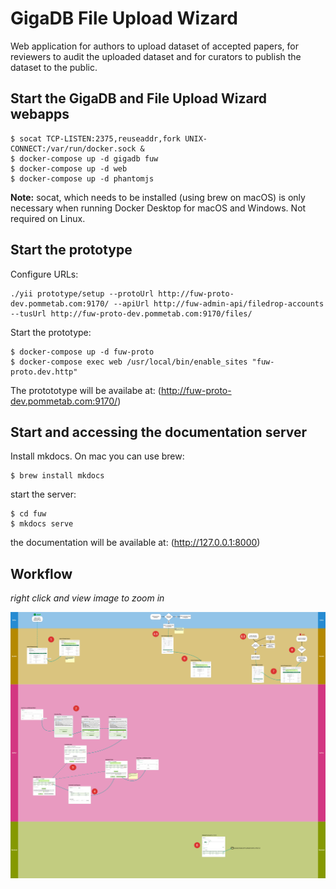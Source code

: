 # GigaDB File Upload Wizard

Web application for authors to upload dataset of accepted papers, for reviewers to audit the uploaded dataset and for curators to publish the dataset to the public.

## Start the GigaDB and File Upload Wizard webapps

```
$ socat TCP-LISTEN:2375,reuseaddr,fork UNIX-CONNECT:/var/run/docker.sock &
$ docker-compose up -d gigadb fuw
$ docker-compose up -d web
$ docker-compose up -d phantomjs
```
**Note:** socat, which needs to be installed (using brew on macOS) is only necessary when running Docker Desktop for macOS and Windows. Not required on Linux.

## Start the prototype

Configure URLs:
```
./yii prototype/setup --protoUrl http://fuw-proto-dev.pommetab.com:9170/ --apiUrl http://fuw-admin-api/filedrop-accounts --tusUrl http://fuw-proto-dev.pommetab.com:9170/files/
```
Start the prototype:

```
$ docker-compose up -d fuw-proto
$ docker-compose exec web /usr/local/bin/enable_sites "fuw-proto.dev.http"
```

The protototype will be availabe at:
(http://fuw-proto-dev.pommetab.com:9170/)

## Start and accessing the documentation server

Install mkdocs. On mac you can use brew:

```
$ brew install mkdocs
```
start the server:

```
$ cd fuw
$ mkdocs serve
```

the documentation will be available at: (http://127.0.0.1:8000)


## Workflow

*right click and view image to zoom in*

![File Upload Wizard Workflow](img/workflow.png)
